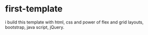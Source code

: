 # first-template
 i build  this template with html, css and power of flex and grid layouts, bootstrap,  java script, jQuery.
